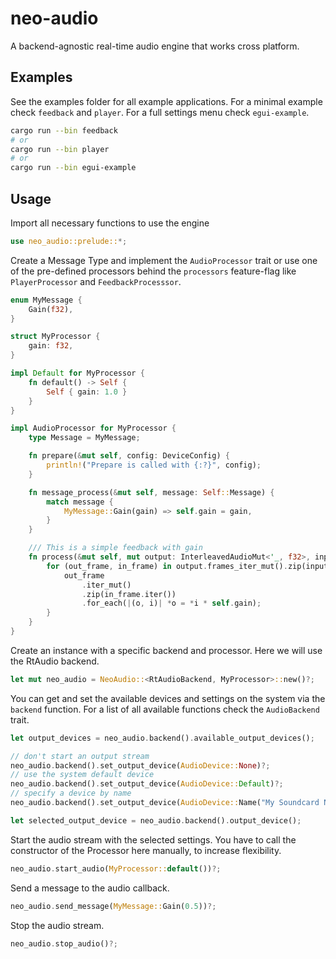 # neo-audio

A backend-agnostic real-time audio engine that works cross platform.

## Examples

See the examples folder for all example applications.
For a minimal example check `feedback` and `player`.
For a full settings menu check `egui-example`.

```bash
cargo run --bin feedback
# or
cargo run --bin player
# or
cargo run --bin egui-example
```

## Usage

Import all necessary functions to use the engine

```Rust
use neo_audio::prelude::*;
```

Create a Message Type and implement the `AudioProcessor` trait or use one of the pre-defined processors behind the `processors` feature-flag like `PlayerProcessor` and `FeedbackProcesssor`.

```Rust
enum MyMessage {
    Gain(f32),
}

struct MyProcessor {
    gain: f32,
}

impl Default for MyProcessor {
    fn default() -> Self {
        Self { gain: 1.0 }
    }
}

impl AudioProcessor for MyProcessor {
    type Message = MyMessage;

    fn prepare(&mut self, config: DeviceConfig) {
        println!("Prepare is called with {:?}", config);
    }

    fn message_process(&mut self, message: Self::Message) {
        match message {
            MyMessage::Gain(gain) => self.gain = gain,
        }
    }

    /// This is a simple feedback with gain
    fn process(&mut self, mut output: InterleavedAudioMut<'_, f32>, input: InterleavedAudio<'_, f32>) {
        for (out_frame, in_frame) in output.frames_iter_mut().zip(input.frames_iter()) {
            out_frame
                .iter_mut()
                .zip(in_frame.iter())
                .for_each(|(o, i)| *o = *i * self.gain);
        }
    }
}
```

Create an instance with a specific backend and processor. Here we will use the RtAudio backend.

```Rust
let mut neo_audio = NeoAudio::<RtAudioBackend, MyProcessor>::new()?;
```

You can get and set the available devices and settings on the system via the `backend` function.
For a list of all available functions check the `AudioBackend` trait.

```Rust
let output_devices = neo_audio.backend().available_output_devices();

// don't start an output stream
neo_audio.backend().set_output_device(AudioDevice::None)?;
// use the system default device
neo_audio.backend().set_output_device(AudioDevice::Default)?;
// specify a device by name
neo_audio.backend().set_output_device(AudioDevice::Name("My Soundcard Name"))?;

let selected_output_device = neo_audio.backend().output_device();
```

Start the audio stream with the selected settings. You have to call the constructor of the Processor here manually, to increase flexibility.

```Rust
neo_audio.start_audio(MyProcessor::default())?;
```

Send a message to the audio callback.

```Rust
neo_audio.send_message(MyMessage::Gain(0.5))?;
```

Stop the audio stream.

```Rust
neo_audio.stop_audio()?;
```
